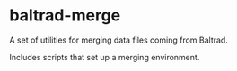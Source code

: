 # baltrad-merge

A set of utilities for merging data files coming from Baltrad.

Includes scripts that set up a merging environment.

